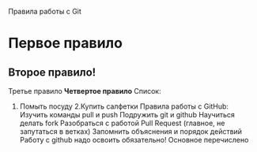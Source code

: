 Правила работы с Git
# Первое правило
## Второе правило!
Третье правило
**Четвертое правило**
Список:

1. Помыть посуду
2.Купить салфетки
Правила работы с GitHub:
Изучить команды pull и push
Подружить git и github
Научиться делать fork 
Разобраться с работой Pull Request (главное, не запутаться в ветках)
Запомнить объяснения и порядок действий
Работу с github надо освоить обязательно!
Основное перечислено
